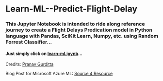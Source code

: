 # Learn-ML--Predict-Flight-Delay

### This Jupyter Notebook is intended to ride along reference journey to create a Flight Delays Predication model in Python language with Pandas, SciKit Learn, Numpy, etc. using Random Forrest Classifier...

#### Just simply click on [learn-ml.ipynb](learn-ml.ipynb)...

Credits: [Pranav Gurditta](https://github.com/PranavGurditta)

Blog Post for Microsoft Azure ML: [Source 4 Resource](https://source4resource.blogspot.com/2019/11/hands-on-azure-ml.html)
